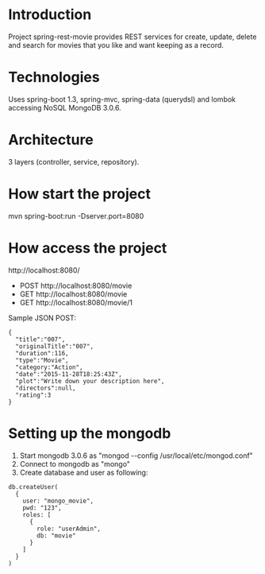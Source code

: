 # Introduction
Project spring-rest-movie provides REST services for create, update, delete and search for movies that you like and want keeping as a record.

# Technologies
Uses spring-boot 1.3, spring-mvc, spring-data (querydsl) and lombok accessing NoSQL MongoDB 3.0.6. 

# Architecture
3 layers (controller, service, repository).

# How start the project
mvn spring-boot:run -Dserver.port=8080

# How access the project
http://localhost:8080/

- POST  http://localhost:8080/movie
- GET   http://localhost:8080/movie
- GET   http://localhost:8080/movie/1

Sample JSON POST:

```
{
  "title":"007",
  "originalTitle":"007",
  "duration":116,
  "type":"Movie",
  "category:"Action",
  "date":"2015-11-28T18:25:43Z",
  "plot":"Write down your description here",
  "directors":null,
  "rating":3
}
```

# Setting up the mongodb
1. Start mongodb 3.0.6 as "mongod --config /usr/local/etc/mongod.conf"
2. Connect to mongodb as "mongo"
3. Create database and user as following:

```
db.createUser(
  {
    user: "mongo_movie",
    pwd: "123",
    roles: [
      {
        role: "userAdmin",
        db: "movie"
      }
    ]
  }
)
```
